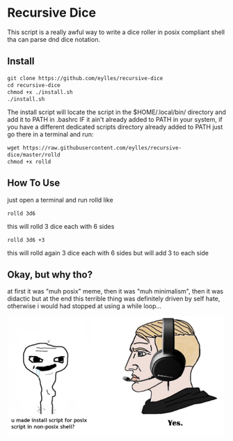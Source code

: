 # Recursive Dice

This script is a really awful way to write a dice roller in posix compliant shell tha can parse dnd dice notation.

## Install

```
git clone https://github.com/eylles/recursive-dice
cd recursive-dice
chmod +x ./install.sh
./install.sh
```
The install script will locate the script in the $HOME/.local/bin/ directory and add it to PATH in .bashrc IF it ain't already added to PATH in your system, if you have a different dedicated scripts directory already added to PATH just go there in a terminal and run:
```
wget https://raw.githubusercontent.com/eylles/recursive-dice/master/rolld
chmod +x rolld
```

## How To Use

just open a terminal and run rolld like
```
rolld 3d6
```
this will rolld 3 dice each with 6 sides

```
rolld 3d6 +3
```
this will rolld again 3 dice each with 6 sides but will add 3 to each side


## Okay, but why tho?
at first it was "muh posix" meme, then it was "muh minimalism", then it was didactic but at the end this terrible thing was definitely driven by self hate, otherwise i would had stopped at using a while loop...


<img src="./posixshellmeme.png" width="500">

